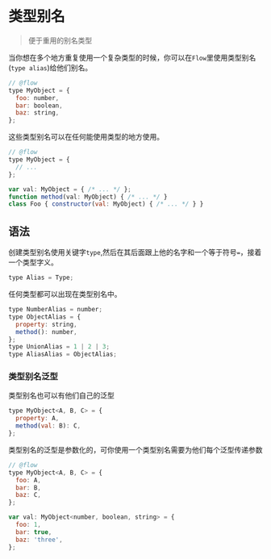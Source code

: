 # 类型别名

 > 便于重用的别名类型

当你想在多个地方重复使用一个复杂类型的时候，你可以在`Flow`里使用类型别名(`type alias`)给他们别名。

```javascript
// @flow
type MyObject = {
  foo: number,
  bar: boolean,
  baz: string,
};
```

这些类型别名可以在任何能使用类型的地方使用。

```javascript
// @flow
type MyObject = {
  // ...
};

var val: MyObject = { /* ... */ };
function method(val: MyObject) { /* ... */ }
class Foo { constructor(val: MyObject) { /* ... */ } }
```

## 语法

创建类型别名使用关键字`type`,然后在其后面跟上他的名字和一个等于符号`=`，接着一个类型字义。

```javascript
type Alias = Type;
```

任何类型都可以出现在类型别名中。

```javascript
type NumberAlias = number;
type ObjectAlias = {
  property: string,
  method(): number,
};
type UnionAlias = 1 | 2 | 3;
type AliasAlias = ObjectAlias;
```

### 类型别名泛型

类型别名也可以有他们自己的泛型

```javascript
type MyObject<A, B, C> = {
  property: A,
  method(val: B): C,
};
```

类型别名的泛型是参数化的，可你使用一个类型别名需要为他们每个泛型传递参数

```javascript
// @flow
type MyObject<A, B, C> = {
  foo: A,
  bar: B,
  baz: C,
};

var val: MyObject<number, boolean, string> = {
  foo: 1,
  bar: true,
  baz: 'three',
};
```
